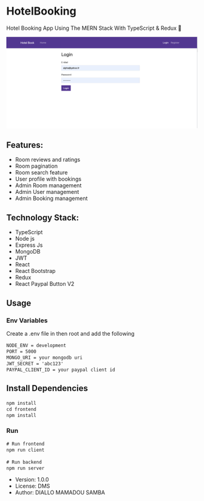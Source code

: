 # HotelBooking

Hotel Booking App Using The MERN Stack With TypeScript & Redux 🤩

 ![screenshot](1.png)

## Features:

- Room reviews and ratings
- Room pagination
- Room search feature
- User profile with bookings
- Admin Room management
- Admin User management
- Admin Booking management

## Technology Stack:

- TypeScript
- Node js
- Express Js
- MongoDB
- JWT
- React
- React Bootstrap
- Redux
- React Paypal Button V2

## Usage

### Env Variables

Create a .env file in then root and add the following

```
NODE_ENV = development
PORT = 5000
MONGO_URI = your mongodb uri
JWT_SECRET = 'abc123'
PAYPAL_CLIENT_ID = your paypal client id
```

## Install Dependencies

```
npm install
cd frontend
npm install
```

### Run

```
# Run frontend
npm run client

# Run backend
npm run server
```

- Version: 1.0.0
- License: DMS
- Author: DIALLO MAMADOU SAMBA
